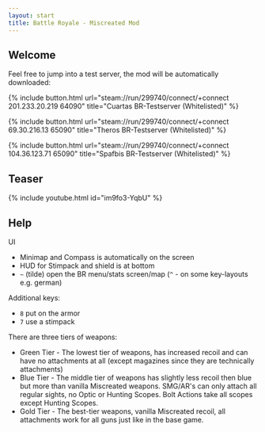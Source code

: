 ```yaml
---
layout: start
title: Battle Royale - Miscreated Mod
---
```


## Welcome

Feel free to jump into a test server, the mod will be automatically downloaded:

{% include button.html url="steam://run/299740/connect/+connect 201.233.20.219 64090" title="Cuartas BR-Testserver (Whitelisted)" %}

{% include button.html url="steam://run/299740/connect/+connect 69.30.216.13 65090" title="Theros BR-Testserver (Whitelisted)" %}

{% include button.html url="steam://run/299740/connect/+connect 104.36.123.71 65090" title="Spafbis BR-Testserver (Whitelisted)" %}

## Teaser
{% include youtube.html id="im9fo3-YqbU" %}

## Help
UI
* Minimap and Compass is automatically on the screen
* HUD for Stimpack and shield is at bottom
* ``~`` (tilde) open the BR menu/stats screen/map (``^`` - on some key-layouts e.g. german)

Additional keys:
* ``8`` put on the armor
* ``7`` use a stimpack

There are three tiers of weapons:
* Green Tier - The lowest tier of weapons, has increased recoil and can have no attachments at all (except magazines since they are technically attachments)
* Blue Tier - The middle tier of weapons has slightly less recoil then blue but more than vanilla Miscreated weapons.  SMG/AR's can only attach all regular sights, no Optic or Hunting Scopes.  Bolt Actions take all scopes except Hunting Scopes.  
* Gold Tier - The best-tier weapons, vanilla Miscreated recoil, all attachments work for all guns just like in the base game.
